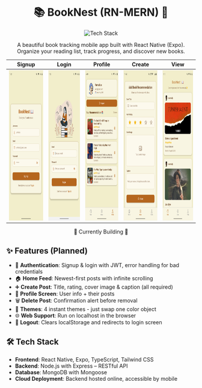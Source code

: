 <h1 align="center">
  <br>
  📚 BookNest (RN-MERN) 📖
  <br>
</h1>

<div align="center">
  <img src="https://skillicons.dev/icons?i=react,typescript,nodejs,express,mongodb,tailwind,github" alt="Tech Stack" width="300">
</div>

<p align="center">
  A beautiful book tracking mobile app built with React Native (Expo). Organize your reading list, track progress, and discover new books.
</p>

<div align="center">

| Signup                                                                                            | Login                                                                                           | Profile                                                                                                 | Create                                                                                            | View                                                                                          |
| ------------------------------------------------------------------------------------------------- | ----------------------------------------------------------------------------------------------- | ------------------------------------------------------------------------------------------------------- | ------------------------------------------------------------------------------------------------- | --------------------------------------------------------------------------------------------- |
| <img src="./mobile/assets/images/ss_signup.png" alt="Signup Screenshot" width="200" height="400"> | <img src="./mobile/assets/images/ss_login.png" alt="Login Screenshot" width="200" height="400"> | <img src="./mobile/assets/images/ss_profile.png" alt="Profile Screenshot" width="200" height="400"> | <img src="./mobile/assets/images/ss_create.png" alt="Create Screenshot" width="200" height="400"> | <img src="./mobile/assets/images/ss_view.png" alt="View Screenshot" width="200" height="400"> |

</div>

<p align="center">🚧 Currently Building 🚧</p>

## ✨ Features (Planned)

- 🔐 **Authentication**: Signup & login with JWT, error handling for bad credentials
- 🏠 **Home Feed**: Newest-first posts with infinite scrolling
- ➕ **Create Post**: Title, rating, cover image & caption (all required)
- 👤 **Profile Screen**: User info + their posts
- 🗑️ **Delete Post**: Confirmation alert before removal
- 🎨 **Themes**: 4 instant themes - just swap one color object
- 🌐 **Web Support**: Run on localhost in the browser
- 👋 **Logout**: Clears localStorage and redirects to login screen

## 🛠️ Tech Stack

- **Frontend**: React Native, Expo, TypeScript, Tailwind CSS
- **Backend**: Node.js with Express – RESTful API
- **Database**: MongoDB with Mongoose
- **Cloud Deployment**: Backend hosted online, accessible by mobile
